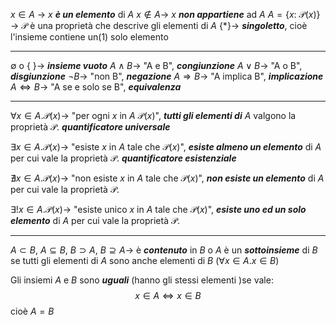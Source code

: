 $x \in A \ \to$ $x$ ***è un elemento*** di $A$
$x \notin A \to$ $x$ ***non appartiene*** ad $A$
$A = \{ x: \ \mathcal{P}(x) \} \to$ $\mathcal{P}$ è una proprietà che descrive gli elementi di $A$
$\{ \ast \} \to$ ***singoletto***, cioè l'insieme contiene un(1) solo elemento

---

$\emptyset$ o $\{ \ \} \to$ ***insieme vuoto***
$A \land B\to$ "A e B", ***congiunzione***
$A \lor B\to$ "A o B", ***disgiunzione***
$\lnot B \to$ "non B", ***negazione***
$A \Rightarrow B\to$ "A implica B", ***implicazione***
$A \iff B\to$ "A se e solo se B", ***equivalenza***

---

$\forall x \in A . \mathcal{P}(x) \to$ "per ogni $x$ in $A \ \mathcal{P}(x)$", ***tutti gli elementi di*** $A$ valgono la proprietà $\mathcal{P}$. ***quantificatore universale***

$\exists x \in A . \mathcal{P}(x) \to$ "esiste $x$ in $A$ tale che $\mathcal{P}(x)$", ***esiste almeno un elemento*** di $A$ per cui vale la proprietà $\mathcal{P}$. ***quantificatore esistenziale***

$\nexists x \in A . \mathcal{P}(x) \to$ "non esiste $x$ in $A$ tale che $\mathcal{P}(x)$", ***non esiste un elemento*** di $A$ per cui vale la proprietà $\mathcal{P}$.

$\exists ! x \in A . \mathcal{P}(x) \to$ "esiste unico $x$ in $A$ tale che $\mathcal{P}(x)$", ***esiste uno ed un solo elemento*** di $A$ per cui vale la proprietà $\mathcal{P}$.

---

$A \subset B$, $A \subseteq B$, $B \supset A$, $B \supseteq A \to$ è ***contenuto*** in $B$ o $A$ è un ***sottoinsieme*** di $B$
se tutti gli elementi di $A$ sono anche elementi di $B$ ($\forall x \in A . x \in B$)

Gli insiemi $A$ e $B$ sono ***uguali*** (hanno gli stessi elementi )se vale:
$$
x \in A \iff x \in B
$$
cioè $A = B$
